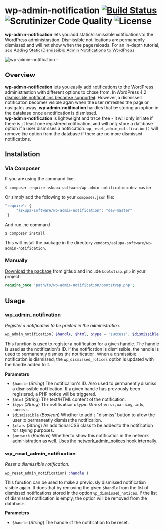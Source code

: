 # wp-admin-notification [![Build Status](https://scrutinizer-ci.com/g/askupasoftware/wp-admin-notification/badges/build.png?b=master)](https://scrutinizer-ci.com/g/askupasoftware/wp-admin-notification/build-status/master) [![Scrutinizer Code Quality](https://scrutinizer-ci.com/g/askupasoftware/wp-admin-notification/badges/quality-score.png?b=master)](https://scrutinizer-ci.com/g/askupasoftware/wp-admin-notification/?branch=master) [![License](https://img.shields.io/badge/license-GPL--3.0%2B-red.svg)](https://raw.githubusercontent.com/askupasoftware/wp-admin-notification/master/LICENSE)
**wp-admin-notification** lets you add static/dismissible notifications to the WordPress administrastion. Dismissible notifications are permanently dismissed and will not show when the page reloads. For an in-depth tutorial, see [Adding Static/Dismissible Admin Notifications to WordPress](https://blog.askupasoftware.com/adding-staticdismissible-admin-notifications-wordpress/)

![wp-admin-notification - ](https://askupasoftware.com/wp-content/uploads/2014/01/wp-admin-notifications.gif)

## Overview
**wp-admin-notification** lets you easily add notifications to the WordPress administrastion with different options to chose from. In WordPress 4.2 [dismissible notifications becamse supported](https://make.wordpress.org/core/2015/04/23/spinners-and-dismissible-admin-notices-in-4-2/). However, a dismissed notification becomes visible again when the user refreshes the page or navigates away. **wp-admin-notification** handles that by storing an option in the database once a notification is dismissed.  
**wp-admin-notification** is lightweight and trace free - it will only initiate if there is at least one registered notification, and will only store a database option if a user dismisses a notification. `wp_reset_admin_notification()` will remove the option from the database if there are no more dismissed notifications.

## Installation

### Via Composer

If you are using the command line:  
```
$ composer require askupa-software/wp-admin-notification:dev-master
```

Or simply add the following to your `composer.json` file:
```javascript
"require": {
     "askupa-software/wp-admin-notification": "dev-master"
 }
```
And run the command 
```
$ composer install
```

This will install the package in the directory `vendors/askupa-software/wp-admin-notification`.

### Manually

[Download the package](https://github.com/askupasoftware/wp-admin-notification/archive/master.zip) from github and include `bootstrap.php` in your project:

```php
require_once 'path/to/wp-admin-notification/bootstrap.php';
```

## Usage

### wp_admin_notification
*Register a notification to be printed in the administration.*
```php
wp_admin_notification( $handle, $html, $type = 'success', $dismissible = false, $class = '', $network = false )
```
This function is used to register a notification for a given handle. The handle is used as the notification's ID. If the notification is dismissible, the handle is used to permanently dismiss the notification. When a dismissible notification is dismissed, the `wp_dismissed_notices` option is updated with the handle added to it.

**Parameters**  
* `$handle` (*String*) The notification's ID. Also used to permanently dismiss a dismissible notification. If a given handle has previously been registered, a PHP notice will be triggered.
* `$html` (*String*)  The text/HTML content of the notification.
* `$type` (*String*)  The notification's type. One of `error`, `warning`, `info`, `success`.
* `$dismissible` (*Boolean*)  Whether to add a "dismiss" button to allow the user to permanently dismiss the notification.
* `$class` (*String*)  An additional CSS class to be added to the notification for styling purposes.
* `$network` (*Boolean*)  Whether to show this notification in the network administration as well. Uses the [network_admin_notices](https://codex.wordpress.org/Plugin_API/Action_Reference/network_admin_notices) hook internally.

### wp_reset_admin_notification
*Reset a dismissible notification.*
```php
wp_reset_admin_notification( $handle )
```
This function can be used to make a previously dismissed notification visible again. It does that by removing the given `$handle` from the list of dismissed notifications stored in the option `wp_dismissed_notices`. If the list of dismissed notification is empty, the option will be removed from the database.

**Parameters**  
* `$handle` (*String*)  The handle of the notification to be reset.
